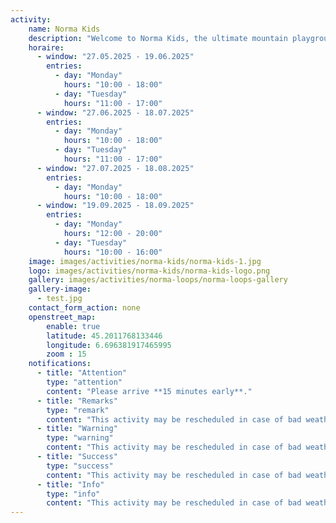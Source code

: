 ```yaml
---
activity:
    name: Norma Kids
    description: "Welcome to Norma Kids, the ultimate mountain playground where curiosity meets adventure! Specially designed for children aged 3 to 12, Norma Kids transforms the magic of the Alps into a wonderland of laughter, exploration, and snowy (or sunny!) surprises." 
    horaire:
      - window: "27.05.2025 - 19.06.2025"
        entries:
          - day: "Monday"
            hours: "10:00 - 18:00"
          - day: "Tuesday"
            hours: "11:00 - 17:00"
      - window: "27.06.2025 - 18.07.2025"
        entries:
          - day: "Monday"
            hours: "10:00 - 18:00"
          - day: "Tuesday"
            hours: "11:00 - 17:00"
      - window: "27.07.2025 - 18.08.2025"
        entries:
          - day: "Monday"
            hours: "10:00 - 18:00"
      - window: "19.09.2025 - 18.09.2025"
        entries:
          - day: "Monday"
            hours: "12:00 - 20:00"
          - day: "Tuesday"
            hours: "10:00 - 16:00"
    image: images/activities/norma-kids/norma-kids-1.jpg
    logo: images/activities/norma-kids/norma-kids-logo.png
    gallery: images/activities/norma-loops/norma-loops-gallery
    gallery-image: 
      - test.jpg
    contact_form_action: none
    openstreet_map:
        enable: true
        latitude: 45.2011768133446 
        longitude: 6.696381917465995
        zoom : 15
    notifications:
      - title: "Attention"
        type: "attention"
        content: "Please arrive **15 minutes early**."
      - title: "Remarks"
        type: "remark"
        content: "This activity may be rescheduled in case of bad weather."
      - title: "Warning"
        type: "warning"
        content: "This activity may be rescheduled in case of bad weather."
      - title: "Success"
        type: "success"
        content: "This activity may be rescheduled in case of bad weather."
      - title: "Info"
        type: "info"
        content: "This activity may be rescheduled in case of bad weather."
---
```

